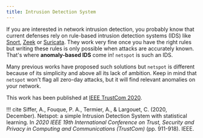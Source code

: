 ```yaml
---
title: Intrusion Detection System
---
```


If you are interested in network intrusion detection, you probably know
that current defenses rely on rule-based intrusion detection systems (IDS)
like [Snort](https://www.snort.org/), [Zeek](https://zeek.org/) or [Suricata](https://suricata-ids.org/).
They work very fine once you have the right rules but writing these rules is only possible when attacks are accurately known.
That's where **anomaly-based IDS** come in! `netspot` is such an IDS.

Many previous works have proposed such solutions but `netspot` is different
because of its simplicity and above all its lack of ambition.
Keep in mind that `netspot` won't flag all zero-day attacks, but it will
find relevant anomalies on your network.

This work has been published at [IEEE TrustCom 2020](https://ieeexplore.ieee.org/stamp/stamp.jsp?arnumber=9343018&casa_token=zhnpr1HCWowAAAAA:haQDFfaj6b0iVPcLboPdC0wf9Mi-st994tmdpPQXazvCUx7FJ_VjzifnTRO9CW_DuhA5iba-6g&tag=1).

<!-- prettier-ignore -->
!!! cite
    Siffer, A., Fouque, P. A., Termier, A., & Largouet, C. (2020, December). Netspot: a simple Intrusion Detection System with statistical learning. In *2020 IEEE 19th International Conference on Trust, Security and Privacy in Computing and Communications (TrustCom)* (pp. 911-918). IEEE.
